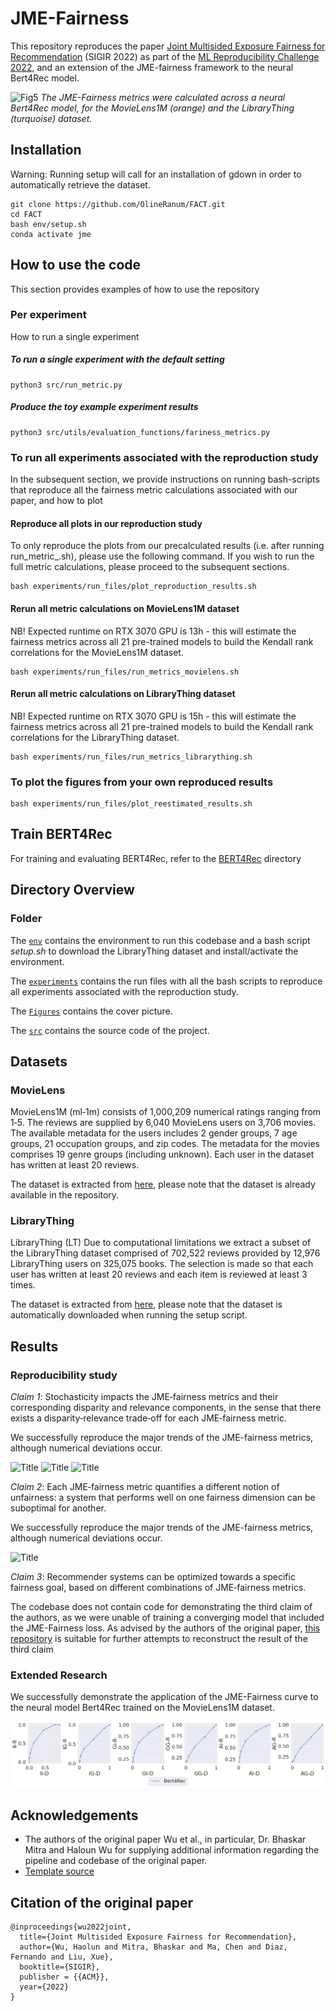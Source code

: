 # JME-Fairness

This repository reproduces the paper [Joint Multisided Exposure Fairness for Recommendation](https://arxiv.org/abs/2205.00048) (SIGIR 2022) as part of the [ML Reproducibility Challenge 2022](https://paperswithcode.com/rc2022), and an extension of the JME-fairness framework to the neural Bert4Rec model.

![Fig5](Figures/Figure_5.png)
*The JME-Fairness metrics were calculated across a neural Bert4Rec model, for the MovieLens1M (orange) and the LibraryThing (turquoise) dataset.*

## Installation
Warning: Running setup will call for an installation of gdown in order to automatically retrieve the dataset. 

``` Installing and configuring repo
git clone https://github.com/OlineRanum/FACT.git
cd FACT
bash env/setup.sh
conda activate jme
```

## How to use the code
This section provides examples of how to use the repository

### Per experiment
How to run a single experiment
##### To run a single experiment with the default setting
```
python3 src/run_metric.py 
```
##### Produce the toy example experiment results
```
python3 src/utils/evaluation_functions/fariness_metrics.py
```

### To run all experiments associated with the reproduction study 
In the subsequent section, we provide instructions on running bash-scripts that reproduce all the fairness metric calculations associated with our paper, and how to plot 

#### Reproduce all plots in our reproduction study
To only reproduce the plots from our precalculated results (i.e. after running run_metric_<dataset>.sh), please use the following command. If you wish to run the full metric calculations, please proceed to the subsequent sections.

```
bash experiments/run_files/plot_reproduction_results.sh
```
#### Rerun all metric calculations on MovieLens1M dataset
NB! Expected runtime on RTX 3070 GPU is 13h - this will estimate the fairness metrics across all 21 pre-trained models to build the Kendall rank correlations for the MovieLens1M dataset. 

```
bash experiments/run_files/run_metrics_movielens.sh
```

#### Rerun all metric calculations on LibraryThing dataset
NB! Expected runtime on RTX 3070 GPU is 15h - this will estimate the fairness metrics across all 21 pre-trained models to build the Kendall rank correlations for the LibraryThing dataset. 

```
bash experiments/run_files/run_metrics_librarything.sh
```

### To plot the figures from your own reproduced results
```
bash experiments/run_files/plot_reestimated_results.sh
```

## Train BERT4Rec
For training and evaluating BERT4Rec, refer to the [BERT4Rec](https://github.com/OlineRanum/FACT/tree/main/src/BERT4Rec) directory 


## Directory Overview
### Folder
The [`env`](./env) contains the environment to run this codebase and a bash script _setup.sh_ to download the LibraryThing dataset and install/activate the environment. 

The [`experiments`](./experiments) contains the run files with all the bash scripts to reproduce all experiments associated with the reproduction study. 

The [`Figures`](./Figures) contains the cover picture.

The [`src`](./src) contains the source code of the project. 

## Datasets 

### MovieLens
MovieLens1M (ml‐1m) consists of 1,000,209 numerical ratings ranging from 1‐5. The reviews are supplied by 6,040 MovieLens users on 3,706 movies. The available metadata for the users includes 2 gender groups, 7 age groups, 21 occupation groups, and zip codes. The metadata for the movies comprises 19 genre groups (including unknown). Each user in the dataset has written at least 20 reviews.

The dataset is extracted from [here](https://grouplens.org/datasets/movielens/), please note that the dataset is already available in the repository.


### LibraryThing
LibraryThing (LT) Due to computational limitations we extract a subset of the LibraryThing dataset comprised of 702,522 reviews provided by 12,976 LibraryThing users on 325,075 books. The selection is made so that each user has written at least 20 reviews and each item is reviewed at least 3 times.

The dataset is extracted from [here](https://cseweb.ucsd.edu/~jmcauley/datasets.html), please note that the dataset is automatically downloaded when running the setup script.


## Results 

### Reproducibility study
*Claim 1*: Stochasticity impacts the JME‐fairness metrics and their corresponding disparity and relevance components, in the sense that there exists a disparity‐relevance trade‐off for each JME‐fairness metric.

We successfully reproduce the major trends of the JME-fairness metrics, although numerical deviations occur.

![Title](Figures/Figure_2.png)
![Title](Figures/Figure_3.png)
![Title](Figures/Table_2.png)

*Claim 2*: Each JME‐fairness metric quantifies a different notion of unfairness: a system that
performs well on one fairness dimension can be suboptimal for another.

We successfully reproduce the major trends of the JME-fairness metrics, although numerical deviations occur.

![Title](Figures/Figure_4.png)

*Claim 3*: Recommender systems can be optimized towards a specific fairness goal, based
on different combinations of JME‐fairness metrics.

The codebase does not contain code for demonstrating the third claim of the authors, as we were unable of training a converging model that included the JME-Fairness loss. As advised by the authors of the original paper, [this repository](https://github.com/jchanxtarov/bprmf) is suitable for further attempts to reconstruct the result of the third claim 



### Extended Research

We successfully demonstrate the application of the JME-Fairness curve to the neural model Bert4Rec trained on the MovieLens1M dataset. 

![Title](Figures/Figure_6.jpeg)

## Acknowledgements
* The authors of the original paper Wu et al., in particular, Dr. Bhaskar Mitra and Haloun Wu for supplying additional information regarding the pipeline and codebase of the original paper.
* [Template source](https://www.overleaf.com/project/62fcf81c144fd47671a39284)




## Citation of the original paper
```
@inproceedings{wu2022joint,
  title={Joint Multisided Exposure Fairness for Recommendation},
  author={Wu, Haolun and Mitra, Bhaskar and Ma, Chen and Diaz, Fernando and Liu, Xue},
  booktitle={SIGIR},
  publisher = {{ACM}},
  year={2022}
}
```

